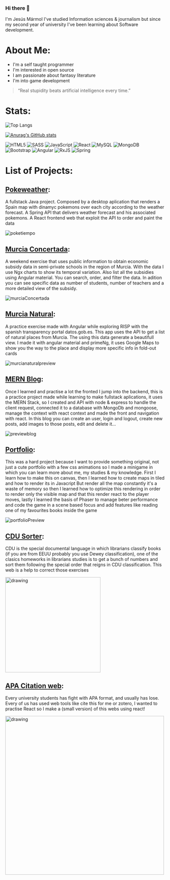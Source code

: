 ### Hi there 👋
I'm Jesús Mármol
I've studied Information sciences & journalism but since my second year of university I've been learning about Software development.


# About Me:

- I'm a self taught programmer
- I'm interested in open source
- I am passionate about fantasy literature
- I'm into game development 

> “Real stupidity beats artificial intelligence every time.”

# Stats:
![Top Langs](https://github-readme-stats.vercel.app/api/top-langs/?username=jesusMAes&theme=tokyonight)

[![Anurag's GitHub stats](https://github-readme-stats.vercel.app/api?username=jesusMAes)](https://github.com/anuraghazra/github-readme-stats)

![HTML5](https://img.shields.io/badge/html5-%23E34F26.svg?style=for-the-badge&logo=html5&logoColor=white)
![SASS](https://img.shields.io/badge/SASS-hotpink.svg?style=for-the-badge&logo=SASS&logoColor=white)
![JavaScript](https://img.shields.io/badge/javascript-%23323330.svg?style=for-the-badge&logo=javascript&logoColor=%23F7DF1E)
![React](https://img.shields.io/badge/react-%2320232a.svg?style=for-the-badge&logo=react&logoColor=%2361DAFB)
![MySQL](https://img.shields.io/badge/mysql-%2300f.svg?style=for-the-badge&logo=mysql&logoColor=white)
![MongoDB](https://img.shields.io/badge/MongoDB-%234ea94b.svg?style=for-the-badge&logo=mongodb&logoColor=white)
![Bootstrap](https://img.shields.io/badge/bootstrap-%23563D7C.svg?style=for-the-badge&logo=bootstrap&logoColor=white)
![Angular](https://img.shields.io/badge/angular-%23DD0031.svg?style=for-the-badge&logo=angular&logoColor=white)
![RxJS](https://img.shields.io/badge/rxjs-%23B7178C.svg?style=for-the-badge&logo=reactivex&logoColor=white)
![Spring](https://img.shields.io/badge/Spring-6DB33F?style=for-the-badge&logo=spring&logoColor=white)




# List of Projects:

  ## [Pokeweather](https://jesusmaes.github.io/pokeweather/):
A fullstack Java project.
Composed by a desktop aplication that renders a Spain map with dinamyc pokemons over each city according to the weather forecast.
A Spring API that delivers weather forecast and his associated pokemons.
A React frontend web that exploit the API to order and paint the data

![poketiempo](https://github.com/jesusMAes/jesusMAes/assets/95760152/c650b4b2-2c48-4b2b-9a11-7289638deab7)

## [Murcia Concertada](https://github.com/jesusMAes/murciaConcertada1):
A weekend exercise that uses public information to obtain economic subsidy data in semi-private schools in the region of Murcia. With the data I use Ngx charts to show its temporal variation. Also list all the subsidies using Angular material. You can search, order, and filter the data. In adition you can see specific data as number of students, number of teachers and a more detailed view of the subsidy.

![murciaConcertada](https://user-images.githubusercontent.com/95760152/197410588-d9170c41-4bc6-49c6-802e-b3d1911869ed.gif)


## [Murcia Natural](https://github.com/jesusMAes/Murcia-natural):
A practice exercise made with Angular while exploring RISP with the spanish transparency portal datos.gob.es. This app uses the API to get a list of natural places from Murcia. The using this data generate a beautifull view. I made it with angular material and primeNg, it uses Google Maps to show you the way to the place and display more specific info in fold-out cards

![murcianaturalpreview](https://user-images.githubusercontent.com/95760152/197410270-ed97c6cb-2cd7-478c-afb3-58d7b08106eb.gif)


## [MERN Blog](https://github.com/jesusMAes/fullstackBlog): 
Once I learned and practise a lot the fronted I jump into the backend, this is a practice project made while learning to make fullstack aplications, it uses the MERN Stack, so I created and API with node & express to handle the client request, connected it to a database with MongoDb and mongoose, manage the context with react context and made the front and navigation with react.  In this blog you can create an user, login and logout, create new posts, add images to those posts, edit and delete it...

![previewblog](https://user-images.githubusercontent.com/95760152/188438285-72130ffa-531b-431e-aa5a-d218b9cd9c5d.gif)



## [Portfolio](https://jesusmaes.github.io/myPortfolio/): 
This was a hard project because I want to provide something original, not just a cute portfolio with a few css animations so I made a minigame in which you can learn more about me, my studies & my knowledge. First I learn how to make this on canvas, then I learned how to create maps in tiled and how to render its in Javacript
But render all the map constantly it's a waste of memory so then I learned how to optimize this rendering in order to render only the visible map and that this render react to the player moves, lastly I learned the basis of Phaser to manage beter performance and code the game in a scene based  focus and add features like reading one of my favourites books inside the game


![portfolioPreview](https://user-images.githubusercontent.com/95760152/186515455-a79b29c7-6682-48de-b33d-5ca75d552016.png)

## [CDU Sorter](https://jesusmaes.github.io/learning-frontent-OrdenarNumeroCDU/):

CDU is the special documental language in which librarians classify books (if you are from EEUU probably you use Dewey classification), one of the clasics homeworks in librarians studies is to get a bunch of numbers and sort them following the special order that reigns in CDU classification. This web is a help to correct those exercises

<img src="https://user-images.githubusercontent.com/95760152/186516343-d793dddd-a042-4e60-89fb-d015e321d896.png" alt="drawing" width="300"/>


## [APA Citation web](https://jesusmaes.github.io/citame-esta/):

Every university students has fight with APA format, and usually has lose. Every of us has used web tools like cite this for me or zotero, I wanted to practise React so I make a (small version) of this webs using react!



<img src="https://user-images.githubusercontent.com/95760152/186517023-f7a157c6-1036-4018-9be0-9ab1c1b44f2e.png" alt="drawing" width="500"/>



